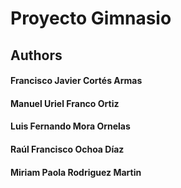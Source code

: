 # Proyecto Gimnasio
<h2> Authors </h2>
<h4> Francisco Javier Cortés Armas </h4> 
<h4> Manuel Uriel Franco Ortiz </h4>
<h4> Luis Fernando Mora Ornelas </h4>
<h4> Raúl Francisco Ochoa Díaz </h4>
<h4> Miriam Paola Rodriguez Martin </h4>
